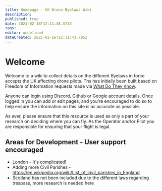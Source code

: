 ```yaml
---
title: Homepage - UK Drone Byelaws Wiki
description: 
published: true
date: 2021-02-16T12:11:48.572Z
tags: 
editor: undefined
dateCreated: 2021-02-16T12:11:43.795Z
---
```


# Welcome
Welcome to a wiki to collect details on the different Byelaws in force accepts the UK affecting drone pilots. Ths has initially been built based on Freedom of Information requests made via [What Do They Know](https://whatdotheyknow.com).

Anyone can [login](https://dronebyelaw.co.uk/login) using Discord, Github or Google account details. Once logged in you can add or edit pages, and you're encouraged to do so to help ensure the information on this site is as accurate as possible.

As ever, please ensure that this resource is used as only a part of your research on deciding where you can fly. As the Operator and/or Pilot you are responsible for ensuring that your flight is legal.

## Areas for Development - User support encouraged
- London - It's complicated!
- Adding more Civil Parishes - https://en.wikipedia.org/wiki/List_of_civil_parishes_in_England
- Scotland has not been included due to the different laws regarding trespass, more research is needed here